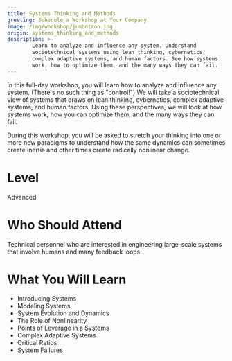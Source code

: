 ```yaml
---
title: Systems Thinking and Methods
greeting: Schedule a Workshop at Your Company
image: /img/workshop/jumbotron.jpg
origin: systems_thinking_and_methods
description: >-
        Learn to analyze and influence any system. Understand
        sociotechnical systems using lean thinking, cybernetics,
        complex adaptive systems, and human factors. See how systems
        work, how to optimize them, and the many ways they can fail.
---
```


In this full-day workshop, you will learn how to analyze and influence any system. (There's no such thing as "control!") We will take a sociotechnical view of systems that draws on lean thinking, cybernetics, complex adaptive systems, and human factors. Using these perspectives, we will look at how systems work, how you can optimize them, and the many ways they can fail.

During this workshop, you will be asked to stretch your thinking into
one or more new paradigms to understand how the same dynamics can
sometimes create inertia and other times create radically nonlinear
change.

# Level

Advanced

# Who Should Attend

Technical personnel who are interested in engineering large-scale
systems that involve humans and many feedback loops.

# What You Will Learn

* Introducing Systems
* Modeling Systems
* System Evolution and Dynamics
* The Role of Nonlinearity
* Points of Leverage in a Systems
* Complex Adaptive Systems
* Critical Ratios
* System Failures

